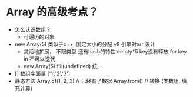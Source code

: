 # Array 的高级考点？

- 怎么认识数组？
    - 可遍历的对象
- new Array(5)
    类似于c++, 固定大小的分配 v8 引擎对arr 设计
    - 灵活地扩展， 不限类型 还有hash的特性
    empty*5 key没有释放 for key in 不可以迭代
    - new Array(5).fill(undefined) 统一
- [] 数组字面量 
    ['1','2','3']
- 静态方法
  Array.of(1, 2, 3) // 已经有了数据
  Array.from() // 转换 (类数组, 填充计算)